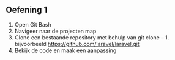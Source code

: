 ## Oefening 1

1. Open Git Bash
1. Navigeer naar de projecten map
1. Clone een bestaande repository met behulp van git clone – 1. bijvoorbeeld https://github.com/laravel/laravel.git 
1. Bekijk de code en maak een aanpassing
